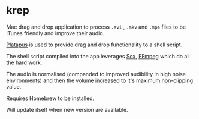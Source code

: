 krep
====

Mac drag and drop application to process `.avi` , `.mkv` and `.mp4` files to be iTunes friendly and improve their audio.

[Platapus](http://sveinbjorn.org/platypus) is used to provide drag and drop functionality to a shell script.

The shell script compiled into the app leverages [Sox](http://sox.sourceforge.net), [FFmpeg](http://ffmpeg.org) which do all the hard work.

The audio is normalised (companded to improved audibility in high noise environments) and then the volume increased to it's maximum non-clipping value. 

Requires Homebrew to be installed. 

Will update itself when new version are available.
